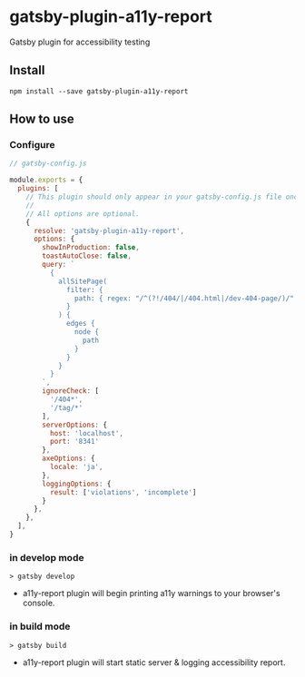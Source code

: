 # gatsby-plugin-a11y-report

Gatsby plugin for accessibility testing

## Install

`npm install --save gatsby-plugin-a11y-report`

## How to use

### Configure

```js
// gatsby-config.js

module.exports = {
  plugins: [
    // This plugin should only appear in your gatsby-config.js file once.
    //
    // All options are optional.
    {
      resolve: 'gatsby-plugin-a11y-report',
      options: {
        showInProduction: false,
        toastAutoClose: false,
        query: `
          {
            allSitePage(
              filter: {
                path: { regex: "/^(?!/404/|/404.html|/dev-404-page/)/" }
              }
            ) {
              edges {
                node {
                  path
                }
              }
            }
          }
        `,
        ignoreCheck: [
          '/404*',
          '/tag/*'
        ],
        serverOptions: {
          host: 'localhost',
          port: '8341'
        },
        axeOptions: {
          locale: 'ja',
        },
        loggingOptions: {
          result: ['violations', 'incomplete']
        }
      },
    },
  ],
}
```

### in develop mode

`> gatsby develop`

- a11y-report plugin will begin printing a11y warnings to your browser's console.

### in build mode

`> gatsby build`

- a11y-report plugin will start static server & logging accessibility report.